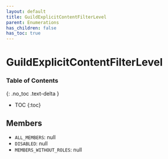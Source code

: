 ```yaml
---
layout: default
title: GuildExplicitContentFilterLevel
parent: Enumerations
has_children: false
has_toc: true
---
```


# GuildExplicitContentFilterLevel
### Table of Contents
{: .no_toc .text-delta }

- TOC
{:toc}
## Members
- `ALL_MEMBERS`: null
- `DISABLED`: null
- `MEMBERS_WITHOUT_ROLES`: null
